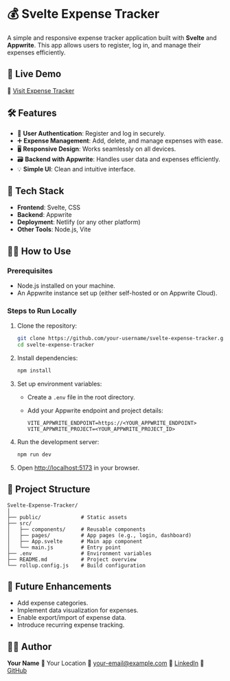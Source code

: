 

# 💰 Svelte Expense Tracker

A simple and responsive expense tracker application built with **Svelte** and **Appwrite**. This app allows users to register, log in, and manage their expenses efficiently.

## 🚀 Live Demo

🔗 [Visit Expense Tracker](https://your-expense-tracker-demo-link.com)

## 🛠️ Features

* 🔐 **User Authentication**: Register and log in securely.
* ➕ **Expense Management**: Add, delete, and manage expenses with ease.
* 🖥️ **Responsive Design**: Works seamlessly on all devices.
* 🗃️ **Backend with Appwrite**: Handles user data and expenses efficiently.
* 💡 **Simple UI**: Clean and intuitive interface.

## 🧰 Tech Stack

* **Frontend**: Svelte, CSS
* **Backend**: Appwrite
* **Deployment**: Netlify (or any other platform)
* **Other Tools**: Node.js, Vite

## 🧑‍💻 How to Use

### Prerequisites

* Node.js installed on your machine.
* An Appwrite instance set up (either self-hosted or on Appwrite Cloud).

### Steps to Run Locally

1. Clone the repository:

   ```bash
   git clone https://github.com/your-username/svelte-expense-tracker.git
   cd svelte-expense-tracker
   ```

2. Install dependencies:

   ```bash
   npm install
   ```

3. Set up environment variables:

   * Create a `.env` file in the root directory.
   * Add your Appwrite endpoint and project details:

     ```env
     VITE_APPWRITE_ENDPOINT=https://<YOUR_APPWRITE_ENDPOINT>
     VITE_APPWRITE_PROJECT=<YOUR_APPWRITE_PROJECT_ID>
     ```

4. Run the development server:

   ```bash
   npm run dev
   ```

5. Open [http://localhost:5173](http://localhost:5173) in your browser.

## 📁 Project Structure

```
Svelte-Expense-Tracker/
│
├── public/             # Static assets
├── src/
│   ├── components/     # Reusable components
│   ├── pages/          # App pages (e.g., login, dashboard)
│   ├── App.svelte      # Main app component
│   └── main.js         # Entry point
├── .env                # Environment variables
├── README.md           # Project overview
└── rollup.config.js    # Build configuration
```

## 📌 Future Enhancements

* Add expense categories.
* Implement data visualization for expenses.
* Enable export/import of expense data.
* Introduce recurring expense tracking.

## 🙋‍♂️ Author

**Your Name**
📍 Your Location
📧 [your-email@example.com](mailto:your-email@example.com)
🔗 [LinkedIn](https://www.linkedin.com/in/your-profile)
🔗 [GitHub](https://github.com/your-username)

